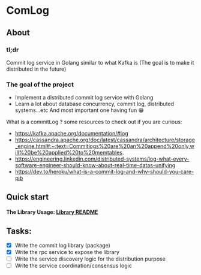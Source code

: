 # ComLog

## About

### tl;dr

Commit log service in Golang similar to what Kafka is (The goal is to make it distributed in the future)

### The goal of the project

- Implement a distributed commit log service with Golang
- Learn a lot about database concurrency, commit log, distributed systems...etc And most important one having fun 😁️

What is a commitLog ? some resources to check out if you are curious:

- https://kafka.apache.org/documentation/#log
- https://cassandra.apache.org/doc/latest/cassandra/architecture/storage_engine.html#:~:text=Commitlogs%20are%20an%20append%20only,will%20be%20applied%20to%20memtables.
- https://engineering.linkedin.com/distributed-systems/log-what-every-software-engineer-should-know-about-real-time-datas-unifying
- https://dev.to/heroku/what-is-a-commit-log-and-why-should-you-care-pib

## Quick start

#### The Library Usage: [Library README](comLog/README.md)

## Tasks:

- [x] Write the commit log library (package)
- [x] Write the rpc service to expose the library
- [ ] Write the service discovery logic for the distribution purpose
- [ ] Write the service coordination/consensus logic
